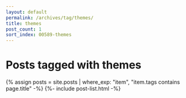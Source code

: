 ```yaml
---
layout: default
permalink: /archives/tag/themes/
title: themes
post_count: 1
sort_index: 00589-themes
---
```

<h1 class="page-heading">Posts tagged with themes</h1>
{% assign posts = site.posts | where_exp: "item", "item.tags contains page.title" -%}
{%- include post-list.html -%}
